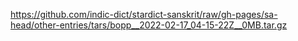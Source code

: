 https://github.com/indic-dict/stardict-sanskrit/raw/gh-pages/sa-head/other-entries/tars/bopp__2022-02-17_04-15-22Z__0MB.tar.gz  
